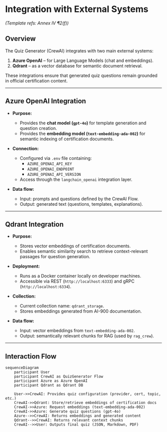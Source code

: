 # Integration with External Systems

*(Template refs: Annex IV ¶2(f))*  

## Overview

The Quiz Generator (CrewAI) integrates with two main external systems:  
1. **Azure OpenAI** – for Large Language Models (chat and embeddings).  
2. **Qdrant** – as a vector database for semantic document retrieval.  

These integrations ensure that generated quiz questions remain grounded in official certification content.

---

## Azure OpenAI Integration

- **Purpose:**  
  - Provides the **chat model (`gpt-4o`)** for template generation and question creation.  
  - Provides the **embedding model (`text-embedding-ada-002`)** for semantic indexing of certification documents.  

- **Connection:**  
  - Configured via `.env` file containing:  
    - `AZURE_OPENAI_API_KEY`  
    - `AZURE_OPENAI_ENDPOINT`  
    - `AZURE_OPENAI_API_VERSION`  
  - Access through the `langchain_openai` integration layer.  

- **Data flow:**  
  - Input: prompts and questions defined by the CrewAI Flow.  
  - Output: generated text (questions, templates, explanations).  

---

## Qdrant Integration

- **Purpose:**  
  - Stores vector embeddings of certification documents.  
  - Enables semantic similarity search to retrieve context-relevant passages for question generation.  

- **Deployment:**  
  - Runs as a Docker container locally on developer machines.  
  - Accessible via REST (`http://localhost:6333`) and gRPC (`http://localhost:6334`).  

- **Collection:**  
  - Current collection name: `qdrant_storage`.  
  - Stores embeddings generated from AI-900 documentation.  

- **Data flow:**  
  - Input: vector embeddings from `text-embedding-ada-002`.  
  - Output: semantically relevant chunks for RAG (used by `rag_crew`).  

---

## Interaction Flow

```mermaid
sequenceDiagram
    participant User
    participant CrewAI as QuizGenerator Flow
    participant Azure as Azure OpenAI
    participant Qdrant as Qdrant DB

    User->>CrewAI: Provides quiz configuration (provider, cert, topic, etc.)
    CrewAI->>Qdrant: Store/retrieve embeddings of certification docs
    CrewAI->>Azure: Request embeddings (text-embedding-ada-002)
    CrewAI->>Azure: Generate quiz questions (gpt-4o)
    Azure-->>CrewAI: Returns embeddings and generated content
    Qdrant-->>CrewAI: Returns relevant context chunks
    CrewAI-->>User: Outputs final quiz (JSON, Markdown, PDF)
